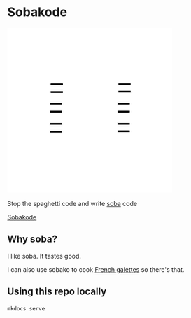 # Sobakode

![Sobakode Logo](docs/assets/sobakode.png)

Stop the spaghetti code and write [soba](https://en.wikipedia.org/wiki/Soba) code

[Sobakode](<https://blog.tolki.dev/sobakode/>)

## Why soba?

I like soba. It tastes good.

I can also use sobako to cook [French galettes](<https://en.wikipedia.org/wiki/Kaletez>) so there's that.

## Using this repo locally

```shell
mkdocs serve
```
